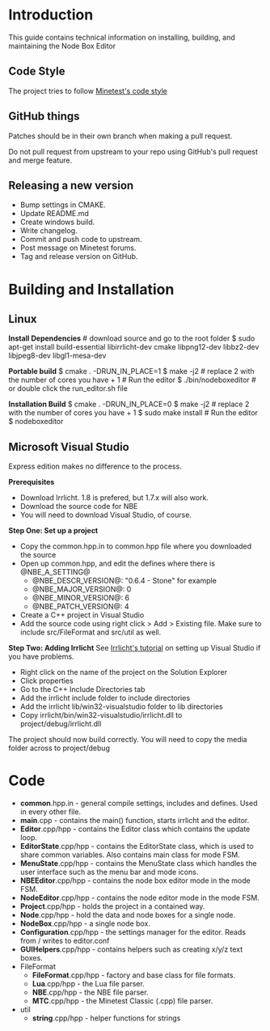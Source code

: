 Introduction
============

This guide contains technical information on installing, building, and maintaining the Node Box Editor

Code Style
----------

The project tries to follow [Minetest's code style](http://dev.minetest.net/Code_style_guidelines)

GitHub things
-------------

Patches should be in their own branch when making a pull request.

Do not pull request from upstream to your repo using GitHub's pull request and merge feature.

Releasing a new version
-----------------------

* Bump settings in CMAKE.
* Update README.md
* Create windows build.
* Write changelog.
* Commit and push code to upstream.
* Post message on Minetest forums.
* Tag and release version on GitHub.


Building and Installation
=========================

Linux
-----

**Install Dependencies**
    # download source and go to the root folder
    $ sudo apt-get install build-essential libirrlicht-dev cmake libpng12-dev libbz2-dev libjpeg8-dev libgl1-mesa-dev

**Portable build**
    $ cmake . -DRUN_IN_PLACE=1
    $ make -j2
    # replace 2 with the number of cores you have + 1
    # Run the editor
    $ ./bin/nodeboxeditor
    # or double click the run_editor.sh file

**Installation Build**
    $ cmake . -DRUN_IN_PLACE=0
    $ make -j2
    # replace 2 with the number of cores you have + 1
    $ sudo make install
    # Run the editor
    $ nodeboxeditor
	
Microsoft Visual Studio
-----------------------

Express edition makes no difference to the process.

**Prerequisites**

* Download Irrlicht. 1.8 is prefered, but 1.7.x will also work.
* Download the source code for NBE
* You will need to download Visual Studio, of course.

**Step One: Set up a project**

* Copy the common.hpp.in to common.hpp file where you downloaded the source
* Open up common.hpp, and edit the defines where there is @NBE_A_SETTING@
	* @NBE_DESCR_VERSION@:  "0.6.4 - Stone" for example
	* @NBE_MAJOR_VERSION@: 0
	* @NBE_MINOR_VERSION@: 6
	* @NBE_PATCH_VERSION@: 4
* Create a C++ project in Visual Studio
* Add the source code using right click > Add > Existing file. Make sure to include src/FileFormat and src/util as well.

**Step Two: Adding Irrlicht**
See [Irrlicht's tutorial](http://irrlicht.sourceforge.net/docu/example001.html) on setting up Visual Studio if you have problems.
* Right click on the name of the project on the Solution Explorer
* Click properties
* Go to the C++ Include Directories tab
* Add the irrlicht include folder to include directories
* Add the irrlicht lib/win32-visualstudio folder to lib directories
* Copy irrlicht/bin/win32-visualstudio/irrlicht.dll to project/debug/irrlicht.dll

The project should now build correctly. You will need to copy the media folder across to project/debug


	
Code
====

* **common**.hpp.in - general compile settings, includes and defines. Used in every other file.
* **main**.cpp - contains the main() function, starts irrlicht and the editor.
* **Editor**.cpp/hpp - contains the Editor class which contains the update loop.
* **EditorState**.cpp/hpp - contains the EditorState class, which is used to share common variables. Also contains main class for mode FSM.
* **MenuState**.cpp/hpp - contains the MenuState class which handles the user interface such as the menu bar and mode icons.
* **NBEEditor**.cpp/hpp - contains the node box editor mode in the mode FSM.
* **NodeEditor**.cpp/hpp - contains the node editor mode in the mode FSM.
* **Project**.cpp/hpp - holds the project in a contained way.
* **Node**.cpp/hpp - hold the data and node boxes for a single node.
* **NodeBox**.cpp/hpp - a single node box.
* **Configuration**.cpp/hpp - the settings manager for the editor. Reads from / writes to editor.conf
* **GUIHelpers**.cpp/hpp - contains helpers such as creating x/y/z text boxes.
* FileFormat
	* **FileFormat**.cpp/hpp - factory and base class for file formats.
	* **Lua**.cpp/hpp - the Lua file parser.
	* **NBE**.cpp/hpp - the NBE file parser.
	* **MTC**.cpp/hpp - the Minetest Classic (.cpp) file parser.
* util
	* **string**.cpp/hpp - helper functions for strings
